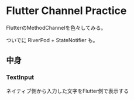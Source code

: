 # Flutter Channel Practice

FlutterのMethodChannelを色々してみる。

ついでに RiverPod + StateNotifier も。

## 中身
### TextInput
ネイティブ側から入力した文字をFlutter側で表示する



